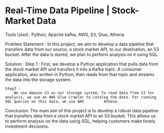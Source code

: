 # Real-Time Data Pipeline | Stock-Market Data
Tools Used : Python, Apache kafka, AWS, S3, Glue, Athena

Problem Statement : 
	In this project, we aim to develop a data pipeline that transfers data from our source, a stock market API, to our destination, an S3 bucket. After the data is stored, we plan to 	perform analysis on it using SQL.

Solution : 
	Step 1 : 
		First, we develop a Python application that pulls data from the stock market API and transfers it into a Kafka topic. A consumer application, also written in Python, then 		reads from that topic and streams the data into the storage system.
	
	Step2 :
		We use Amazon S3 as our storage system. To read data from S3 for analysis, we use an AWS Glue Crawler to catalog the data. For running SQL queries on this data, we use AWS 		Athena.

Conclusion:
	The main aim of this project is to develop a robust data pipeline that transfers data from a stock market API to an S3 bucket. This allows us to perform analysis on the data using 	SQL, helping customers make timely investment decisions.
